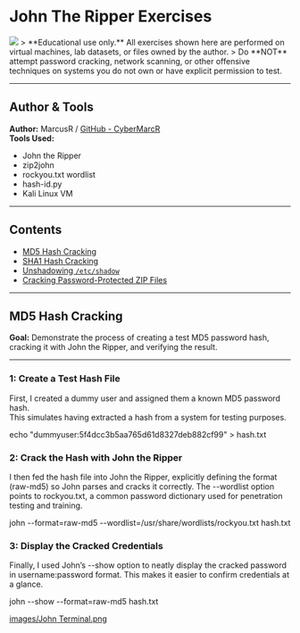 # John The Ripper Exercises <!-- John the Ripper -->
<img src="https://img.shields.io/badge/-John_the_Ripper-8B0000?style=for-the-badge&logo=linux&logoColor=white"/>
> **Educational use only.** All exercises shown here are performed on virtual machines, lab datasets, or files owned by the author.  
> Do **NOT** attempt password cracking, network scanning, or other offensive techniques on systems you do not own or have explicit permission to test.

---

## Author & Tools
**Author:** MarcusR / [GitHub - CyberMarcR](https://github.com/CyberMarcR)  
**Tools Used:**  
- John the Ripper  
- zip2john  
- rockyou.txt wordlist  
- hash-id.py  
- Kali Linux VM  

---

## Contents
- [MD5 Hash Cracking](#md5-hash-cracking)
- [SHA1 Hash Cracking](#sha1-hash-cracking)
- [Unshadowing `/etc/shadow`](#unshadowing-etcshadow)
- [Cracking Password-Protected ZIP Files](#cracking-password-protected-zip-files)

---

## MD5 Hash Cracking
**Goal:** Demonstrate the process of creating a test MD5 password hash, cracking it with John the Ripper, and verifying the result.

---

### 1: Create a Test Hash File
First, I created a dummy user and assigned them a known MD5 password hash.  
This simulates having extracted a hash from a system for testing purposes.

echo "dummyuser:5f4dcc3b5aa765d61d8327deb882cf99" > hash.txt

### 2: Crack the Hash with John the Ripper
I then fed the hash file into John the Ripper, explicitly defining the format (raw-md5) so John parses and cracks it correctly.
The --wordlist option points to rockyou.txt, a common password dictionary used for penetration testing and training.

john --format=raw-md5 --wordlist=/usr/share/wordlists/rockyou.txt hash.txt

### 3: Display the Cracked Credentials

Finally, I used John’s --show option to neatly display the cracked password in username:password format.
This makes it easier to confirm credentials at a glance.

john --show --format=raw-md5 hash.txt

[images/John Terminal.png](https://github.com/CyberMarcR/images/commit/42b3681d809f507ffaa80f905dfb3ef309009542)
